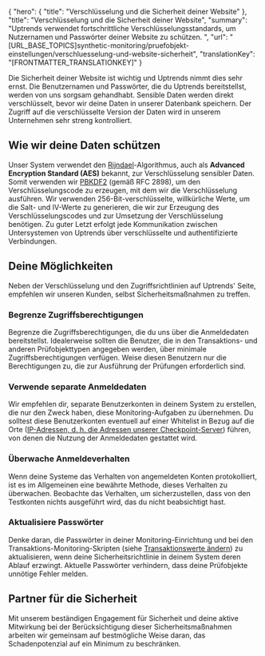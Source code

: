 {
  "hero": {
    "title": "Verschlüsselung und die Sicherheit deiner Website"
  },
  "title": "Verschlüsselung und die Sicherheit deiner Website",
  "summary": "Uptrends verwendet fortschrittliche Verschlüsselungsstandards, um Nutzernamen und Passwörter deiner Website zu schützen. ",
  "url": "[URL_BASE_TOPICS]synthetic-monitoring/pruefobjekt-einstellungen/verschluesselung-und-website-sicherheit",
  "translationKey": "[FRONTMATTER_TRANSLATIONKEY]"
}

Die Sicherheit deiner Website ist wichtig und Uptrends nimmt dies sehr ernst. Die Benutzernamen und Passwörter, die du Uptrends bereitstellst, werden von uns sorgsam gehandhabt. Sensible Daten werden direkt verschlüsselt, bevor wir deine Daten in unserer Datenbank speichern. Der Zugriff auf die verschlüsselte Version der Daten wird in unserem Unternehmen sehr streng kontrolliert.

## Wie wir deine Daten schützen

Unser System verwendet den [Rijndael]([LINK_URL_1])-Algorithmus, auch als **Advanced Encryption Standard (AES)** bekannt, zur Verschlüsselung sensibler Daten. Somit verwenden wir [PBKDF2]([LINK_URL_2]) (gemäß RFC 2898), um den Verschlüsselungscode zu erzeugen, mit dem wir die Verschlüsselung ausführen. Wir verwenden 256-Bit-verschlüsselte, willkürliche Werte, um die Salt- und IV-Werte zu generieren, die wir zur Erzeugung des Verschlüsselungscodes und zur Umsetzung der Verschlüsselung benötigen. Zu guter Letzt erfolgt jede Kommunikation zwischen Untersystemen von Uptrends über verschlüsselte und authentifizierte Verbindungen.

## Deine Möglichkeiten

Neben der Verschlüsselung und den Zugriffsrichtlinien auf Uptrends' Seite, empfehlen wir unseren Kunden, selbst Sicherheitsmaßnahmen zu treffen.

### Begrenze Zugriffsberechtigungen

Begrenze die Zugriffsberechtigungen, die du uns über die Anmeldedaten bereitstellst. Idealerweise sollten die Benutzer, die in den Transaktions- und anderen Prüfobjekttypen angegeben werden, über minimale Zugriffsberechtigungen verfügen. Weise diesen Benutzern nur die Berechtigungen zu, die zur Ausführung der Prüfungen erforderlich sind.

### Verwende separate Anmeldedaten

Wir empfehlen dir, separate Benutzerkonten in deinem System zu erstellen, die nur den Zweck haben, diese Monitoring-Aufgaben zu übernehmen. Du solltest diese Benutzerkonten eventuell auf einer Whitelist in Bezug auf die Orte ([IP-Adressen, d. h. die Adressen unserer Checkpoint-Server]([LINK_URL_3])) führen, von denen die Nutzung der Anmeldedaten gestattet wird.

### Überwache Anmeldeverhalten

Wenn deine Systeme das Verhalten von angemeldeten Konten protokolliert, ist es im Allgemeinen eine bewährte Methode, dieses Verhalten zu überwachen. Beobachte das Verhalten, um sicherzustellen, dass von den Testkonten nichts ausgeführt wird, das du nicht beabsichtigt hast.

### Aktualisiere Passwörter

Denke daran, die Passwörter in deiner Monitoring-Einrichtung und bei den Transaktions-Monitoring-Skripten (siehe [Transaktionswerte ändern]([LINK_URL_4])) zu aktualisieren, wenn deine Sicherheitsrichtlinie in deinem System deren Ablauf erzwingt. Aktuelle Passwörter verhindern, dass deine Prüfobjekte unnötige Fehler melden.

## Partner für die Sicherheit

Mit unserem beständigen Engagement für Sicherheit und deine aktive Mitwirkung bei der Berücksichtigung dieser Sicherheitsmaßnahmen arbeiten wir gemeinsam auf bestmögliche Weise daran, das Schadenpotenzial auf ein Minimum zu beschränken.
